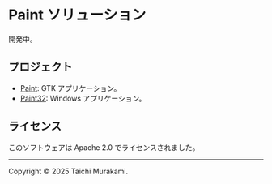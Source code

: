 # Paint ソリューション
開発中。

## プロジェクト
- [Paint](Paint/README.md): GTK アプリケーション。
- [Paint32](Paint32/README.md): Windows アプリケーション。

## ライセンス
このソフトウェアは Apache 2.0 でライセンスされました。

--------

Copyright © 2025 Taichi Murakami.
